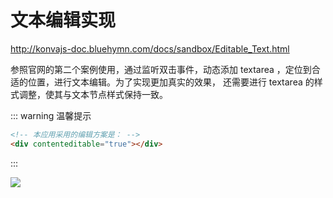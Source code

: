 # 文本编辑实现


http://konvajs-doc.bluehymn.com/docs/sandbox/Editable_Text.html

参照官网的第二个案例使用，通过监听双击事件，动态添加 textarea ，定位到合适的位置，进行文本编辑。为了实现更加真实的效果， 还需要进行 textarea 的样式调整，使其与文本节点样式保持一致。

::: warning 温馨提示

```html
<!-- 本应用采用的编辑方案是： -->
<div contenteditable="true"></div>
```
:::

<img src="/unippt-textarea.gif" />